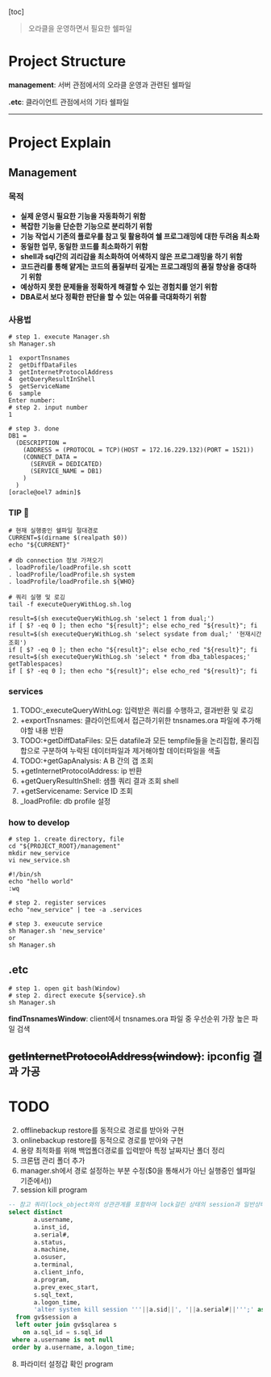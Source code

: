[toc]

> 오라클을 운영하면서 필요한 쉘파일

# Project Structure
__management__: 서버 관점에서의 오라클 운영과 관련된 쉘파일

__.etc__: 클라이언트 관점에서의 기타 쉘파일

---

# Project Explain
## Management
### 목적
- **실제 운영시 필요한 기능을 자동화하기 위함**
- **복잡한 기능을 단순한 기능으로 분리하기 위함**
- **기능 작업시 기존의 플로우를 참고 및 활용하여 쉘 프로그래밍에 대한 두려움 최소화**
- **동일한 업무, 동일한 코드를 최소화하기 위함**
- **shell과 sql간의 괴리감을 최소화하여 어색하지 않은 프로그래밍을 하기 위함**
- **코드관리를 통해 얕게는 코드의 품질부터 깊게는 프로그래밍의 품질 향상을 증대하기 위함**
- **예상하지 못한 문제들을 정확하게 해결할 수 있는 경험치를 얻기 위함**
- **DBA로서 보다 정확한 판단을 할 수 있는 여유를 극대화하기 위함**

### 사용법
```shell
# step 1. execute Manager.sh
sh Manager.sh

1  exportTnsnames
2  getDiffDataFiles
3  getInternetProtocolAddress
4  getQueryResultInShell
5  getServiceName
6  sample
Enter number:
# step 2. input number
1

# step 3. done
DB1 = 
  (DESCRIPTION =
    (ADDRESS = (PROTOCOL = TCP)(HOST = 172.16.229.132)(PORT = 1521))
    (CONNECT_DATA =
      (SERVER = DEDICATED)
      (SERVICE_NAME = DB1)
    )
  )
[oracle@oel7 admin]$ 
```
### TIP 🎁
```shell
# 현재 실행중인 쉘파일 절대경로
CURRENT=$(dirname $(realpath $0))
echo "${CURRENT}"

# db connection 정보 가져오기
. loadProfile/loadProfile.sh scott
. loadProfile/loadProfile.sh system
. loadProfile/loadProfile.sh ${WHO}

# 쿼리 실행 및 로깅
tail -f executeQueryWithLog.sh.log

result=$(sh executeQueryWithLog.sh 'select 1 from dual;')
if [ $? -eq 0 ]; then echo "${result}"; else echo_red "${result}"; fi
result=$(sh executeQueryWithLog.sh 'select sysdate from dual;' '현재시간 조회')
if [ $? -eq 0 ]; then echo "${result}"; else echo_red "${result}"; fi
result=$(sh executeQueryWithLog.sh 'select * from dba_tablespaces;' getTablespaces)
if [ $? -eq 0 ]; then echo "${result}"; else echo_red "${result}"; fi
```
### services
1. TODO:_executeQueryWithLog: 입력받은 쿼리를 수행하고, 결과반환 및 로깅
1. +exportTnsnames: 클라이언트에서 접근하기위한 tnsnames.ora 파일에 추가해야할 내용 반환
1. TODO:+getDiffDataFiles: 모든 datafile과 모든 tempfile들을 논리집합, 물리집합으로 구분하여 누락된 데이터파일과 제거해야할 데이터파일을 색출
1. TODO:+getGapAnalysis: A B 간의 갭 조회
1. +getInternetProtocolAddress: ip 반환
1. +getQueryResultInShell: 샘플 쿼리 결과 조회 shell
1. +getServicename: Service ID 조회
1. _loadProfile: db profile 설정

### how to develop
```shell
# step 1. create directory, file
cd "${PROJECT_ROOT}/management"
mkdir new_service
vi new_service.sh

#!/bin/sh
echo "hello world"
:wq

# step 2. register services
echo "new_service" | tee -a .services

# step 3. exeucute service
sh Manager.sh 'new_service'
or
sh Manager.sh
```

## .etc
```shell
# step 1. open git bash(Window)
# step 2. direct execute ${service}.sh
sh Manager.sh
```
**findTnsnamesWindow**: client에서 tnsnames.ora 파일 중 우선순위 가장 높은 파일 검색

**~~getInternetProtocolAddress(window)~~**: ipconfig 결과 가공
---
# TODO
2. offlinebackup restore를 동적으로 경로를 받아와 구현
3. onlinebackup restore를 동적으로 경로를 받아와 구현
4. 용량 최적화를 위해 백업폴더경로를 입력받아 특정 날짜지난 폴더 정리
5. 크론탭 관리 폴더 추가
6. manager.sh에서 경로 설정하는 부분 수정($0을 통해서가 아닌 실행중인 쉘파일 기준에서))
7. session kill program
```sql
-- 참고 쿼리(lock_object와의 상관관계를 포함하여 lock걸린 상태의 session과 일반상태의 session 분리하여 관리할 수 있도록)
select distinct
       a.username,
       a.inst_id,
       a.serial#,
       a.status,
       a.machine,
       a.osuser,
       a.terminal,
       a.client_info,
       a.program,
       a.prev_exec_start,
       s.sql_text,
       a.logon_time,
       'alter system kill session '''||a.sid||', '||a.serial#||''';' as kill_command
  from gv$session a
  left outer join gv$sqlarea s
    on a.sql_id = s.sql_id
 where a.username is not null
 order by a.username, a.logon_time;
```
8. 파라미터 설정갑 확인 program